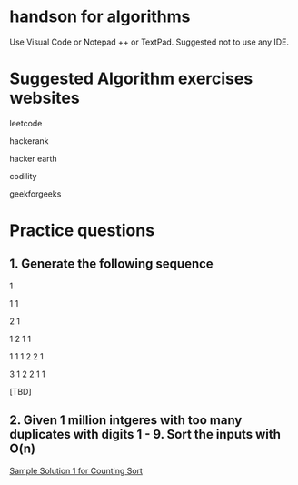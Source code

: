 # handson for algorithms

Use Visual Code or Notepad ++ or TextPad. Suggested not to use any IDE.

# Suggested Algorithm exercises websites

leetcode

hackerank

hacker earth

codility

geekforgeeks

# Practice questions

## 1. Generate the following sequence

1

1 1

2 1

1 2 1 1

1 1 1 2 2 1

3 1 2 2 1 1

[TBD]

## 2. Given 1 million intgeres with too many duplicates with digits 1 - 9. Sort the inputs with O(n)

[Sample Solution 1 for Counting Sort](handsonalgods/blob/main/src/main/java/sorting/countingsort/CountingSort.java)
